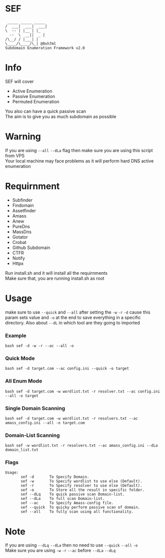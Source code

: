 # SEF

```
 _____ _____ _____
/  ___|  ___|  ___|
\  -- | |__ | |_
  --  \  __||  _ |
/\__/ / |___| |
\____/\____/\_| @0xh7ml
Subdomain Enumeration Framework v2.0
```

# Info

SEF will cover  
* Active Enumeration
* Passive Enumeration
* Permuted Enumeration

You also can have a quick passive scan \
The aim is to give you as much subdomain as possible

# Warning

If you are using `--all` `--dLa` flag then make sure you are using this script from VPS \
Your local machine may face problems as it will perform hard DNS active enumeration

# Requirnment 

* Subfinder
* Findomain
* Assetfinder
* Amass
* Anew
* PureDns
* MassDns
* Gotator
* Crobat
* Github Subdomain
* CTFR
* Notify
* Httpx

Run install.sh and it will install all the requirnments \
Make sure that, you are running install.sh as root

# Usage

make sure to use `--quick` and `--all` after setting the `-w` `-r` `-d` cause this param sets value and `-o` at the end to save everything in a specific directory. Also about `--dL` in which tool are they going to imported

### Example

```
bash sef -d -w -r --ac --all -o
```
### Quick Mode 

```
bash sef -d target.com --ac config.ini --quick -o target
```

### All Enum Mode

```
bash sef -d target.com -w wordlist.txt -r resolver.txt --ac config.ini --all -o target 
```
### Single Domain Scanning

```
bash sef -d target.com -w wordlist.txt -r resolvers.txt --ac amass_config.ini --all -o target.com
```

### Domain-List Scanning 

```
bash sef -w wordlist.txt -r resolvers.txt --ac amass_config.ini --dLa domain_list.txt
```
### Flags

```
Usage: 
       sef -d       To Specify Domain.
       sef -w       To Specify wordlist to use else (Default).
       sef -r       To Specify resolver to use else (Default).
       sef -o       To Store all the result in specific folder.
       sef --dLq    To quick passive scan Domain-list.
       sef --dLa    To full scan Domain-list.
       sef --ac     To Specify Amass-config file.
       sef --quick  To quicky perform passive scan of domain.
       sef --all    To fully scan using all functionality.
```

# Note

If you are using `--dLq` `--dLa` then no need to use `--quick` `--all` `-o` \
Make sure you are using `-w` `-r` `--ac` before `--dLa` `--dLq`